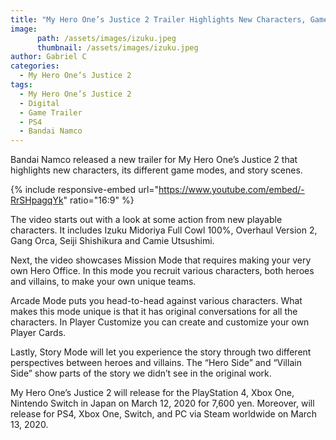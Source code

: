 ```yaml
---
title: "My Hero One’s Justice 2 Trailer Highlights New Characters, Game Modes, and Story"
image:
      path: /assets/images/izuku.jpeg
      thumbnail: /assets/images/izuku.jpeg
author: Gabriel C
categories:
  - My Hero One’s Justice 2
tags:
  - My Hero One’s Justice 2
  - Digital
  - Game Trailer
  - PS4
  - Bandai Namco
---
```

Bandai Namco released a new trailer for My Hero One’s Justice 2 that highlights new characters, its different game modes, and story scenes.

{% include responsive-embed url="https://www.youtube.com/embed/-RrSHpagqYk" ratio="16:9" %}


The video starts out with a look at some action from new playable characters. It includes Izuku Midoriya Full Cowl 100%, Overhaul Version 2, Gang Orca, Seiji Shishikura and Camie Utsushimi.

Next, the video showcases Mission Mode that requires making your very own Hero Office. In this mode you recruit various characters, both heroes and villains, to make your own unique teams.

Arcade Mode puts you head-to-head against various characters. What makes this mode unique is that it has original conversations for all the characters. In Player Customize you can create and customize your own Player Cards.

Lastly, Story Mode will let you experience the story through two different perspectives between heroes and villains. The “Hero Side” and “Villain Side” show parts of the story we didn’t see in the original work.

My Hero One’s Justice 2 will release for the PlayStation 4, Xbox One, Nintendo Switch in Japan on March 12, 2020 for 7,600 yen. Moreover, will release for PS4, Xbox One, Switch, and PC via Steam worldwide on March 13, 2020.
